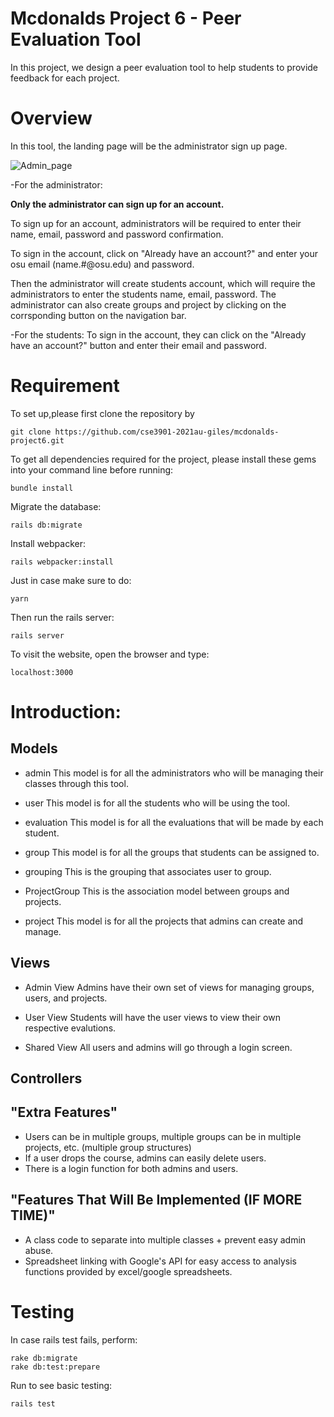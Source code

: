 # **Mcdonalds Project 6 - Peer Evaluation Tool**
In this project, we design a peer evaluation tool to help students to provide feedback for each project.

# **Overview**
In this tool, the landing page will be the administrator sign up page. 


![Admin_page](https://user-images.githubusercontent.com/70242213/144694978-29b6e9a8-8686-416c-bcf7-1d4075329185.png)

-For the administrator:

**Only the administrator can sign up for an account.** 

To sign up for an account, administrators will be required to enter their name, email, password and password confirmation. 

To sign in the account, click on "Already have an account?" and enter your osu email (name.#@osu.edu) and password.

Then the administrator will create students account, which will require the administrators to enter the students name, email, password. The administrator can also create groups and project by clicking on the corrsponding button on the navigation bar.

-For the students:
To sign in the account, they can click on the "Already have an account?" button and enter their email and password.



# **Requirement**
To set up,please first clone the repository by 

    git clone https://github.com/cse3901-2021au-giles/mcdonalds-project6.git

To get all dependencies required for the project, please install these gems into your command line before running: 

    bundle install


Migrate the database:

    rails db:migrate
    
Install webpacker:

    rails webpacker:install

Just in case make sure to do:

    yarn

Then run the rails server:
 
    rails server
    
To visit the website, open the browser and type: 

    localhost:3000
    
# **Introduction**:

## Models

- admin
    This model is for all the administrators who will be managing their classes through this tool.

- user
    This model is for all the students who will be using the tool.

- evaluation
    This model is for all the evaluations that will be made by each student.

- group
    This model is for all the groups that students can be assigned to.

- grouping
    This is the grouping that associates user to group.

- ProjectGroup
    This is the association model between groups and projects.

- project
    This model is for all the projects that admins can create and manage.


## Views

- Admin View
    Admins have their own set of views for managing groups, users, and projects.

- User View
    Students will have the user views to view their own respective evalutions.

- Shared View
    All users and admins will go through a login screen.

## Controllers

## "Extra Features"

- Users can be in multiple groups, multiple groups can be in multiple projects, etc. (multiple group structures)
- If a user drops the course, admins can easily delete users.
- There is a login function for both admins and users.

## "Features That Will Be Implemented (IF MORE TIME)" 
- A class code to separate into multiple classes + prevent easy admin abuse.
- Spreadsheet linking with Google's API for easy access to analysis functions provided by excel/google spreadsheets.

# **Testing**

In case rails test fails, perform:

    rake db:migrate
    rake db:test:prepare

Run to see basic testing:

    rails test
